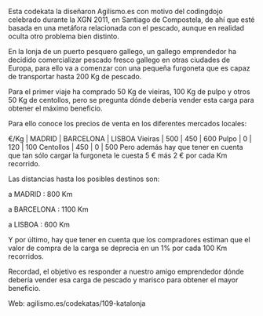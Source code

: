 Esta codekata la diseñaron Agilismo.es con motivo del codingdojo celebrado durante la XGN 2011, en Santiago de Compostela, de ahí que esté basada en una metáfora relacionada con el pescado, aunque en realidad oculta otro problema bien distinto.

En la lonja de un puerto pesquero gallego, un gallego emprendedor ha decidido comercializar pescado fresco gallego en otras ciudades de Europa, para ello va a comenzar con una pequeña furgoneta que es capaz de transportar hasta 200 Kg de pescado.

Para el primer viaje ha comprado 50 Kg de vieiras, 100 Kg de pulpo y otros 50 Kg de centollos, pero se pregunta dónde debería vender esta carga para obtener el máximo beneficio.

Para ello conoce los precios de venta en los diferentes mercados locales:

€/Kg        | MADRID | BARCELONA | LISBOA
Vieiras     |  500   |    450    |  600
Pulpo       |    0   |    120    |  100
Centollos   |  450   |      0    |  500
Pero además hay que tener en cuenta que tan sólo cargar la furgoneta le cuesta 5 € más 2 € por cada Km recorrido.

Las distancias hasta los posibles destinos son:

a MADRID : 800 Km

a BARCELONA : 1100 Km

a LISBOA : 600 Km

Y por último, hay que tener en cuenta que los compradores estiman que el valor de compra de la carga se deprecia en un 1% por cada 100 Km recorridos.

Recordad, el objetivo es responder a nuestro amigo emprendedor dónde debería vender esa carga de pescado y marisco para obtener el mayor beneficio.

Web: agilismo.es/codekatas/109-katalonja